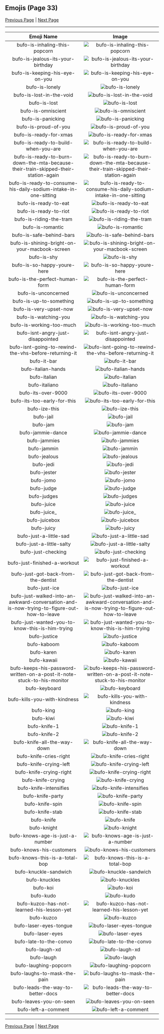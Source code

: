 
## Emojis (Page 33)

[Previous Page](/docs/hc/page-b-0032.md)
  | [Next Page](/docs/hc/page-b-0034.md)

<hr />

|Emoji Name|Image|
| :-: | :-: |
|bufo-is-inhaling-this-popcorn| ![bufo-is-inhaling-this-popcorn](/emojis/hc/bufo-is-inhaling-this-popcorn.gif)|
|bufo-is-jealous-its-your-birthday| ![bufo-is-jealous-its-your-birthday](/emojis/hc/bufo-is-jealous-its-your-birthday.png)|
|bufo-is-keeping-his-eye-on-you| ![bufo-is-keeping-his-eye-on-you](/emojis/hc/bufo-is-keeping-his-eye-on-you.gif)|
|bufo-is-lonely| ![bufo-is-lonely](/emojis/hc/bufo-is-lonely.png)|
|bufo-is-lost-in-the-void| ![bufo-is-lost-in-the-void](/emojis/hc/bufo-is-lost-in-the-void.png)|
|bufo-is-lost| ![bufo-is-lost](/emojis/hc/bufo-is-lost.png)|
|bufo-is-omniscient| ![bufo-is-omniscient](/emojis/hc/bufo-is-omniscient.png)|
|bufo-is-panicking| ![bufo-is-panicking](/emojis/hc/bufo-is-panicking.gif)|
|bufo-is-proud-of-you| ![bufo-is-proud-of-you](/emojis/hc/bufo-is-proud-of-you.gif)|
|bufo-is-ready-for-xmas| ![bufo-is-ready-for-xmas](/emojis/hc/bufo-is-ready-for-xmas.png)|
|bufo-is-ready-to-build-when-you-are| ![bufo-is-ready-to-build-when-you-are](/emojis/hc/bufo-is-ready-to-build-when-you-are.png)|
|bufo-is-ready-to-burn-down-the-mta-because-their-train-skipped-their-station-again| ![bufo-is-ready-to-burn-down-the-mta-because-their-train-skipped-their-station-again](/emojis/hc/bufo-is-ready-to-burn-down-the-mta-because-their-train-skipped-their-station-again.png)|
|bufo-is-ready-to-consume-his-daily-sodium-intake-in-one-sitting| ![bufo-is-ready-to-consume-his-daily-sodium-intake-in-one-sitting](/emojis/hc/bufo-is-ready-to-consume-his-daily-sodium-intake-in-one-sitting.png)|
|bufo-is-ready-to-eat| ![bufo-is-ready-to-eat](/emojis/hc/bufo-is-ready-to-eat.png)|
|bufo-is-ready-to-riot| ![bufo-is-ready-to-riot](/emojis/hc/bufo-is-ready-to-riot.png)|
|bufo-is-riding-the-tram| ![bufo-is-riding-the-tram](/emojis/hc/bufo-is-riding-the-tram.png)|
|bufo-is-romantic| ![bufo-is-romantic](/emojis/hc/bufo-is-romantic.png)|
|bufo-is-safe-behind-bars| ![bufo-is-safe-behind-bars](/emojis/hc/bufo-is-safe-behind-bars.gif)|
|bufo-is-shining-bright-on-your-macbook-screen| ![bufo-is-shining-bright-on-your-macbook-screen](/emojis/hc/bufo-is-shining-bright-on-your-macbook-screen.png)|
|bufo-is-shy| ![bufo-is-shy](/emojis/hc/bufo-is-shy.png)|
|bufo-is-so-happy-youre-here| ![bufo-is-so-happy-youre-here](/emojis/hc/bufo-is-so-happy-youre-here.png)|
|bufo-is-the-perfect-human-form| ![bufo-is-the-perfect-human-form](/emojis/hc/bufo-is-the-perfect-human-form.png)|
|bufo-is-unconcerned| ![bufo-is-unconcerned](/emojis/hc/bufo-is-unconcerned.png)|
|bufo-is-up-to-something| ![bufo-is-up-to-something](/emojis/hc/bufo-is-up-to-something.png)|
|bufo-is-very-upset-now| ![bufo-is-very-upset-now](/emojis/hc/bufo-is-very-upset-now.png)|
|bufo-is-watching-you| ![bufo-is-watching-you](/emojis/hc/bufo-is-watching-you.png)|
|bufo-is-working-too-much| ![bufo-is-working-too-much](/emojis/hc/bufo-is-working-too-much.png)|
|bufo-isnt-angry-just-disappointed| ![bufo-isnt-angry-just-disappointed](/emojis/hc/bufo-isnt-angry-just-disappointed.png)|
|bufo-isnt-going-to-rewind-the-vhs-before-returning-it| ![bufo-isnt-going-to-rewind-the-vhs-before-returning-it](/emojis/hc/bufo-isnt-going-to-rewind-the-vhs-before-returning-it.png)|
|bufo-it-bar| ![bufo-it-bar](/emojis/hc/bufo-it-bar.png)|
|bufo-italian-hands| ![bufo-italian-hands](/emojis/hc/bufo-italian-hands.png)|
|bufo-italian| ![bufo-italian](/emojis/hc/bufo-italian.png)|
|bufo-italiano| ![bufo-italiano](/emojis/hc/bufo-italiano.png)|
|bufo-its-over-9000| ![bufo-its-over-9000](/emojis/hc/bufo-its-over-9000.png)|
|bufo-its-too-early-for-this| ![bufo-its-too-early-for-this](/emojis/hc/bufo-its-too-early-for-this.png)|
|bufo-ize-this| ![bufo-ize-this](/emojis/hc/bufo-ize-this.png)|
|bufo-jail| ![bufo-jail](/emojis/hc/bufo-jail.gif)|
|bufo-jam| ![bufo-jam](/emojis/hc/bufo-jam.gif)|
|bufo-jammie-dance| ![bufo-jammie-dance](/emojis/hc/bufo-jammie-dance.gif)|
|bufo-jammies| ![bufo-jammies](/emojis/hc/bufo-jammies.gif)|
|bufo-jammin| ![bufo-jammin](/emojis/hc/bufo-jammin.gif)|
|bufo-jealous| ![bufo-jealous](/emojis/hc/bufo-jealous.png)|
|bufo-jedi| ![bufo-jedi](/emojis/hc/bufo-jedi.gif)|
|bufo-jester| ![bufo-jester](/emojis/hc/bufo-jester.png)|
|bufo-jomo| ![bufo-jomo](/emojis/hc/bufo-jomo.png)|
|bufo-judge| ![bufo-judge](/emojis/hc/bufo-judge.png)|
|bufo-judges| ![bufo-judges](/emojis/hc/bufo-judges.png)|
|bufo-juice| ![bufo-juice](/emojis/hc/bufo-juice.png)|
|bufo-juice_| ![bufo-juice_](/emojis/hc/bufo-juice_.png)|
|bufo-juicebox| ![bufo-juicebox](/emojis/hc/bufo-juicebox.png)|
|bufo-juicy| ![bufo-juicy](/emojis/hc/bufo-juicy.png)|
|bufo-just-a-little-sad| ![bufo-just-a-little-sad](/emojis/hc/bufo-just-a-little-sad.png)|
|bufo-just-a-little-salty| ![bufo-just-a-little-salty](/emojis/hc/bufo-just-a-little-salty.png)|
|bufo-just-checking| ![bufo-just-checking](/emojis/hc/bufo-just-checking.gif)|
|bufo-just-finished-a-workout| ![bufo-just-finished-a-workout](/emojis/hc/bufo-just-finished-a-workout.png)|
|bufo-just-got-back-from-the-dentist| ![bufo-just-got-back-from-the-dentist](/emojis/hc/bufo-just-got-back-from-the-dentist.png)|
|bufo-just-ice| ![bufo-just-ice](/emojis/hc/bufo-just-ice.png)|
|bufo-just-walked-into-an-awkward-conversation-and-is-now-trying-to-figure-out-how-to-leave| ![bufo-just-walked-into-an-awkward-conversation-and-is-now-trying-to-figure-out-how-to-leave](/emojis/hc/bufo-just-walked-into-an-awkward-conversation-and-is-now-trying-to-figure-out-how-to-leave.png)|
|bufo-just-wanted-you-to-know-this-is-him-trying| ![bufo-just-wanted-you-to-know-this-is-him-trying](/emojis/hc/bufo-just-wanted-you-to-know-this-is-him-trying.jpg)|
|bufo-justice| ![bufo-justice](/emojis/hc/bufo-justice.png)|
|bufo-kaboom| ![bufo-kaboom](/emojis/hc/bufo-kaboom.gif)|
|bufo-karen| ![bufo-karen](/emojis/hc/bufo-karen.gif)|
|bufo-kawaii| ![bufo-kawaii](/emojis/hc/bufo-kawaii.png)|
|bufo-keeps-his-password-written-on-a-post-it-note-stuck-to-his-monitor| ![bufo-keeps-his-password-written-on-a-post-it-note-stuck-to-his-monitor](/emojis/hc/bufo-keeps-his-password-written-on-a-post-it-note-stuck-to-his-monitor.png)|
|bufo-keyboard| ![bufo-keyboard](/emojis/hc/bufo-keyboard.gif)|
|bufo-kills-you-with-kindness| ![bufo-kills-you-with-kindness](/emojis/hc/bufo-kills-you-with-kindness.png)|
|bufo-king| ![bufo-king](/emojis/hc/bufo-king.png)|
|bufo-kiwi| ![bufo-kiwi](/emojis/hc/bufo-kiwi.png)|
|bufo-knife-1| ![bufo-knife-1](/emojis/hc/bufo-knife-1.png)|
|bufo-knife-2| ![bufo-knife-2](/emojis/hc/bufo-knife-2.png)|
|bufo-knife-all-the-way-down| ![bufo-knife-all-the-way-down](/emojis/hc/bufo-knife-all-the-way-down.gif)|
|bufo-knife-cries-right| ![bufo-knife-cries-right](/emojis/hc/bufo-knife-cries-right.png)|
|bufo-knife-crying-left| ![bufo-knife-crying-left](/emojis/hc/bufo-knife-crying-left.gif)|
|bufo-knife-crying-right| ![bufo-knife-crying-right](/emojis/hc/bufo-knife-crying-right.gif)|
|bufo-knife-crying| ![bufo-knife-crying](/emojis/hc/bufo-knife-crying.gif)|
|bufo-knife-intensifies| ![bufo-knife-intensifies](/emojis/hc/bufo-knife-intensifies.gif)|
|bufo-knife-party| ![bufo-knife-party](/emojis/hc/bufo-knife-party.gif)|
|bufo-knife-spin| ![bufo-knife-spin](/emojis/hc/bufo-knife-spin.gif)|
|bufo-knife-stab| ![bufo-knife-stab](/emojis/hc/bufo-knife-stab.png)|
|bufo-knife| ![bufo-knife](/emojis/hc/bufo-knife.png)|
|bufo-knight| ![bufo-knight](/emojis/hc/bufo-knight.png)|
|bufo-knows-age-is-just-a-number| ![bufo-knows-age-is-just-a-number](/emojis/hc/bufo-knows-age-is-just-a-number.png)|
|bufo-knows-his-customers| ![bufo-knows-his-customers](/emojis/hc/bufo-knows-his-customers.jpg)|
|bufo-knows-this-is-a-total-bop| ![bufo-knows-this-is-a-total-bop](/emojis/hc/bufo-knows-this-is-a-total-bop.gif)|
|bufo-knuckle-sandwich| ![bufo-knuckle-sandwich](/emojis/hc/bufo-knuckle-sandwich.gif)|
|bufo-knuckles| ![bufo-knuckles](/emojis/hc/bufo-knuckles.png)|
|bufo-koi| ![bufo-koi](/emojis/hc/bufo-koi.png)|
|bufo-kudo| ![bufo-kudo](/emojis/hc/bufo-kudo.png)|
|bufo-kuzco-has-not-learned-his-lesson-yet| ![bufo-kuzco-has-not-learned-his-lesson-yet](/emojis/hc/bufo-kuzco-has-not-learned-his-lesson-yet.png)|
|bufo-kuzco| ![bufo-kuzco](/emojis/hc/bufo-kuzco.png)|
|bufo-laser-eyes-tongue| ![bufo-laser-eyes-tongue](/emojis/hc/bufo-laser-eyes-tongue.gif)|
|bufo-laser-eyes| ![bufo-laser-eyes](/emojis/hc/bufo-laser-eyes.jpg)|
|bufo-late-to-the-convo| ![bufo-late-to-the-convo](/emojis/hc/bufo-late-to-the-convo.png)|
|bufo-laugh-xd| ![bufo-laugh-xd](/emojis/hc/bufo-laugh-xd.png)|
|bufo-laugh| ![bufo-laugh](/emojis/hc/bufo-laugh.gif)|
|bufo-laughing-popcorn| ![bufo-laughing-popcorn](/emojis/hc/bufo-laughing-popcorn.png)|
|bufo-laughs-to-mask-the-pain| ![bufo-laughs-to-mask-the-pain](/emojis/hc/bufo-laughs-to-mask-the-pain.png)|
|bufo-leads-the-way-to-better-docs| ![bufo-leads-the-way-to-better-docs](/emojis/hc/bufo-leads-the-way-to-better-docs.png)|
|bufo-leaves-you-on-seen| ![bufo-leaves-you-on-seen](/emojis/hc/bufo-leaves-you-on-seen.png)|
|bufo-left-a-comment| ![bufo-left-a-comment](/emojis/hc/bufo-left-a-comment.png)|

<hr/>

[Previous Page](/docs/hc/page-b-0032.md)
  | [Next Page](/docs/hc/page-b-0034.md)